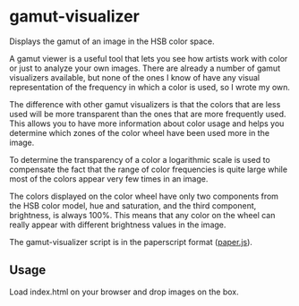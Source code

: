 # gamut-visualizer

Displays the gamut of an image in the HSB color space.

A gamut viewer is a useful tool that lets you see how artists work with color or just to analyze your own images. There are already a number of gamut visualizers available, but none of the ones I know of have any visual representation of the frequency in which a color is used, so I wrote my own.

The difference with other gamut visualizers is that the colors that are less used will be more transparent than the ones that are more frequently used. This allows you to have more information about color usage and helps you determine which zones of the color wheel have been used more in the image. 

To determine the transparency of a color a logarithmic scale is used to compensate the fact that the range of color frequencies is quite large while most of the colors appear very few times in an image.

The colors displayed on the color wheel have only two components from the HSB color model, hue and saturation, and the third component, brightness, is always 100%. This means that any color on the wheel can really appear with different brightness values in the image.

The gamut-visualizer script is in the paperscript format ([paper.js](http://paperjs.org)).

## Usage

Load index.html on your browser and drop images on the box.